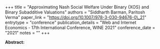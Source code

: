 +++
title = "Approximating Nash Social Welfare Under Binary {XOS} and Binary Subadditive Valuations"
authors = "Siddharth Barman, Paritosh Verma"
paper_link = "https://doi.org/10.1007/978-3-030-94676-0\_21"
entrytype = "conference"
publication_details = "Web and Internet Economics - 17th International Conference,  WINE 2021"
conference_date = "2021"
notes = ""
+++

<b>Abstract:</b>
